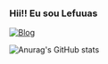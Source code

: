 ### Hii!! Eu sou Lefuuas

[![Blog](https://img.shields.io/badge/Instagram-E4405F?style=for-the-badge&logo=instagram&logoColor=white)](https://instagram.com/mrfuuas)

![Anurag's GitHub stats](https://github-readme-stats.vercel.app/api?username=lefuuas&show_icons=true&theme=radical)

